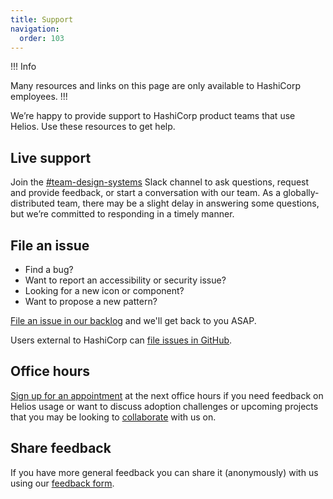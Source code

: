 ```yaml
---
title: Support
navigation:
  order: 103
---
```


!!! Info

Many resources and links on this page are only available to HashiCorp employees.
!!!

We’re happy to provide support to HashiCorp product teams that use Helios. Use these resources to get help.

## Live support

Join the [#team-design-systems](https://hashicorp.slack.com/archives/C7KTUHNUS) Slack channel to ask questions, request and provide feedback, or start a conversation with our team. As a globally-distributed team, there may be a slight delay in answering some questions, but we’re committed to responding in a timely manner.

## File an issue

 * Find a bug? 
 * Want to report an accessibility or security issue? 
 * Looking for a new icon or component?  
 * Want to propose a new pattern?

[File an issue in our backlog](https://go.hashi.co/hds-support) and we'll get back to you ASAP.

Users external to HashiCorp can [file issues in GitHub](https://github.com/hashicorp/design-system/issues/new/choose).

## Office hours

[Sign up for an appointment](https://go.hashi.co/hds-office-hours) at the next office hours if you need feedback on Helios usage or want to discuss adoption challenges or upcoming projects that you may be looking to [collaborate](/about/contribution) with us on.

## Share feedback

If you have more general feedback you can share it (anonymously) with us using our [feedback form](https://go.hashi.co/hds-feedback).
